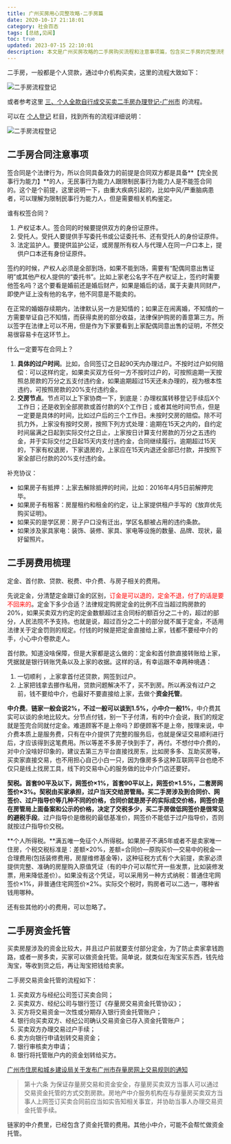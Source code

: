 ```yaml
---
title: 广州买房用心完整攻略-二手房篇
date: 2020-10-17 21:18:01
category: 社会百态
tags: [总结,见闻]
toc: true
updated: 2023-07-15 22:10:01
description: 本文是广州买房攻略的二手房购买流程和注意事项篇，包含买二手房的完整流程，以及买卖合同的注意事项。
---
```


二手房，一般都是个人贷款，通过中介机构买卖，这里的流程大致如下：

![二手房流程登记](https://slefboot-1251736664.file.myqcloud.com/20230716_gz_house_second_1.png)

或者参考这里 [三、个人全款自行成交买卖二手房办理登记-广州市](http://ghzyj.gz.gov.cn/ywpd/bdcdj/bdcdjlct/grdj/content/post_2757934.html) 的流程。

可以在 [个人登记](http://ghzyj.gz.gov.cn/ywpd/bdcdj/bdcdjlct/grdj/index.html) 栏目，找到所有的流程详细说明：

![二手房流程登记](https://slefboot-1251736664.file.myqcloud.com/20230716_gz_house_second_2.png)

## 二手房合同注意事项

签合同是个法律行为，所以合同具备效力的前提是合同双方都是具备**【完全民事行为能力】**的人，无民事行为能力人跟限制民事行为能力人是不能签合同的。这个是个前提，这里说明一下，由重大疾病引起的，比如中风/严重脑病患者，可以理解为限制民事行为能力人，但是需要相关机构鉴定。

谁有权签合同？

1. 产权证本人。签合同的时候要提供双方的身份证原件。
2. 受托人。受托人要提供手写委托书或公证委托书、还有受托人的身份证原件。
3. 法定监护人。要提供监护公证，或房屋所有权人与代理人在同一户口本上，提供户口本还有身份证原件。

签约的时候，产权人必须是全部到场，如果不能到场，需要有“配偶同意出售证明”或其他产权人提供的“委托书”。比如上家老公名字不在产权证上，签约时需要他签名吗？这个要看是婚前还是婚后财产，如果是婚后的话，属于夫妻共同财产，即使产证上没有他的名字，他不同意是不能卖的。

在正常的婚姻存续期内，法律默认另一方是知情的；如果正在闹离婚，不知情的一方需要举证自己不知情，而获得卖房的部分收益，法律保护购房的善意第三方。所以签字在法律上可以不用，但是作为下家要看到上家配偶同意出售的证明，不然交易很容易卡在这环节上。

什么一定要写在合同上？

1. **具体的过户时间**。比如，合同签订之日起90天内办理过户。不按时过户如何赔偿：可以这样约定，如果卖买双方任何一方不按时过户的，可按照逾期一天按照总房款的万分之五支付违约金，如果逾期超过15天还未办理的，视为根本性违约，可按照房款的20%支付违约金。
2. **交房节点**。节点可以上下家协商一下，到底是：办理权属转移登记手续后X个工作日；还是收到全部房款或首付款的X个工作日；或者其他时间节点，但是一定要是具体的时间，比如过户后的三个工作日。未按时交房的赔偿。除不可抗力外，上家没有按时交房，按照下列方式处理：逾期在15天之内的，自约定时间届满之日起到实际交付之日止，上家按日计算支付房款的万分之五违约金，并于实际交付之日起15天内支付违约金，合同继续履行。逾期超过15天的，下家有权退房，下家退房的，上家应在15天内退还全部已付款，并按照下家全部已付款的20%支付违约金。

补充协议：

- 如果房子有抵押：上家去解除抵押的时间，比如：2016年4月5日前解押完毕。
- 如果房子有租客：房屋租约和租金的约定，让上家提供租户手写的《放弃优先购买证明》。
- 如果买的是学区房：房子户口没有迁出，学区名额被占用的违约条款。
- 如果涉及家具家电：装饰、装修、家具、家电等设施的数量、品牌、现状，最好留照片。

## 二手房费用梳理 

定金、首付款、贷款、税费、中介费、与房子相关的费用。

先说定金，分清楚定金跟订金的区别，<span style='color:red'>订金是可以退的，定金不退，付了的话是要不回来的</span>。定金下多少合适？法律规定购房定金的比例不应当超过购房款的20%，如果买卖双方约定的定金数额超过主合同标的额百分之二十的，超过的部分，人民法院不予支持。也就是说，超过百分之二十的部分就不属于定金，不适用法律关于定金罚则的规定。付钱的时候是把定金直接给上家，钱都不要经中介的手，小心中介卷款走人。

首付款。知道没啥保障，但是大家都是这么做的：定金和首付款直接转账给上家，凭据就是银行转账凭条以及上家的收据。这样的话，有幸运跟不幸两种境遇：

1. 一切顺利 ，上家拿首付还贷款，网签到过户。
2. 上家把钱拿去挪作私用，贷款问题解决不了，买不到房。所以再没有过户之前，钱不要给中介，也最好不要直接给上家，去做个**资金托管**。

**中介费**。**链家一般会说2%，不过一般可以谈到1.5%，小中介一般1%**，中介费其实可以谈的余地比较大。分节点付钱，别一下子付清，有的中介会说，我们的规定就是签完合同就付定金。难道顾客不是上帝吗？即便顾客不是上帝，按理来说，中介费本质上是服务费，只有在中介提供了完整的服务后，也就是保证交易顺利进行后，才应该得到这笔费用。所以等差不多房子快到手了，再付。不想付中介费的，对中介没啥好印象的，建议去第三方平台直接找房东，比如房多多、互助买房等，买卖家直接交易，也不用担心自己小白一只，因为像房多多这种互联网平台也绝不仅只是线上找房工具，线下的交易中心的服务做的比中介门店还要好。

**契税。**首套90平及以下，网签价×1%，首套90平以上，网签价×1.5%，二套房网签价×3%。契税由买家承担，过户当天交给房管局。买二手房涉及到合同价、网签价、过户指导价等几种不同的价格，合同价就是房子的实际成交价格，网签价是在房管局上面备案和公示的价格，决定了交税多少，买二手房**做低网签价是很常见的避税手段**。过户指导价是缴税的最低基准价，网签价不能低于过户指导价，否则就按过户指导价交税。

**个人所得税。**满五唯一免征个人所得税。如果房子不满5年或者不是卖家唯一住房，个税交税标准是：差额×20%，差额=合同价—原购买价—交易中的税金—合理费用(包括装修费用，房屋维修基金等)，这种征税方式有个大前提，卖家必须提供完整、准确的房屋购入原值凭证（有的中介可以帮忙开一些发票，比如装修发票，用来降低差价）。如果没有这个凭证，可以采用另一种方式纳税：普通住宅网签价×1%，非普通住宅网签价×2%。实际交个税时，购房者可以二选一，哪种省钱用哪种。

还有些其他的小的费用，可以忽略了。

## 二手房资金托管

买卖房屋涉及的资金比较大，并且过户前就要支付部分定金，为了防止卖家拿钱跑路，或者一房多卖，买家可以做资金托管。简单说，就类似在淘宝买东西，钱先给淘宝，等收到货之后，再让淘宝把钱给卖家。

二手房交易资金托管的流程如下：

1. 买卖双方与经纪公司签订买卖合同；
2. 买卖双方、经纪公司与银行签订《存量房交易资金托管协议》；
3. 买方将交易资金一次性或分期存入银行资金托管账户；
4. 银行向买卖双方、经纪公司确认交易资金已存入资金托管账户；
5. 买卖双方办理交易过户手续；
6. 卖方向银行申请划转交易资金；
7. 银行审核卖方申请；
8. 银行将托管账户内的资金划转给买方。

[广州市住房和城乡建设局关于发布广州市存量房网上交易规则的通知](http://zfcj.gz.gov.cn/gkmlpt/content/5/5752/post_5752101.html) 

> 第十六条 为保证存量房交易和资金安全，存量房买卖双方当事人可以通过交易资金托管的方式交割房款。房地产中介服务机构在与存量房买卖双方当事人上网签订买卖合同前应当如实告知相关事宜，并协助当事人办理交易资金托管手续。

链家的中介费里，已经包含了资金托管的费用。其他小中介，可能不会帮忙做资金托管。
